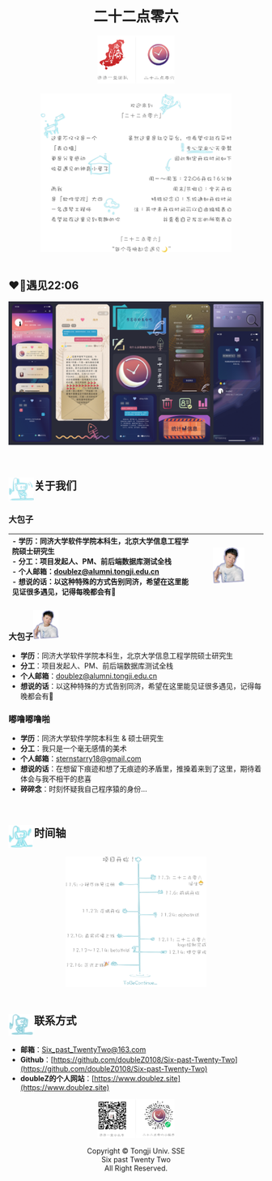 <h1 align="center">二十二点零六</h1>

<div align="center"><img src="README.assets/toplogoImg.png" alt="toplogoImg" width="30%;" /></div>

<br/>

<div align="center"><img src="README.assets/projectImg.png" alt="projectImg" width="75%;" /></div>

<br/>

## ❤️‍🔥遇见22:06

![readmeShowImg](README.assets/readmeShowImg.png)

<br/>

## <img src="README.assets/成员介绍.png" alt="成员介绍" align="middle" width="10%"/>关于我们

### 大包子

| - **学历**：同济大学软件学院本科生，北京大学信息工程学院硕士研究生 <br />- **分工**：项目发起人、PM、前后端数据库测试全栈 <br />- **个人邮箱**：[doublez@alumni.tongji.edu.cn](mailto:doublez@alumni.tongji.edu.cn) <br />- **想说的话**：以这种特殊的方式告别同济，希望在这里能见证很多遇见，记得每晚都会有🌙 | <img src="README.assets/doubleZ.png" alt="doubleZ" width="50%;" /> |
| :----------------------------------------------------------- | :----------------------------------------------------------: |



### 大包子<img src="README.assets/doubleZ.png" alt="doubleZ" width="10%;" />

- **学历**：同济大学软件学院本科生，北京大学信息工程学院硕士研究生
- **分工**：项目发起人、PM、前后端数据库测试全栈
- **个人邮箱**：[doublez@alumni.tongji.edu.cn](mailto:doublez@alumni.tongji.edu.cn)
- **想说的话**：以这种特殊的方式告别同济，希望在这里能见证很多遇见，记得每晚都会有🌙



### 嘟噜嘟噜啪

- **学历**：同济大学软件学院本科生 & 硕士研究生
- **分工**：我只是一个毫无感情的美术
- **个人邮箱**：[sternstarry18@gmail.com](mailto:sternstarry18@gmail.com)
- **想说的话**：在想留下痕迹和想了无痕迹的矛盾里，推搡着来到了这里，期待着体会与我不相干的悲喜
- **碎碎念**：时刻怀疑我自己程序猿的身份...

<br/>

## <img src="README.assets/时间轴.png" alt="时间轴" align="middle" width="10%" />时间轴

<div align="center"><img src="README.assets/scheduleImg.png" alt="scheduleImg" width="55%;" /></div>

<br/>

## <img src="README.assets/联系方式.png" alt="联系方式"  align="middle" width="10%" />联系方式

- **邮箱**：[Six_past_TwentyTwo@163.com](mailto:Six_past_TwentyTwo@163.com)
- **Github**：[https://github.com/doubleZ0108/Six-past-Twenty-Two](https://github.com/doubleZ0108/Six-past-Twenty-Two)
- **doubleZ的个人网站**：[https://www.doublez.site](https://www.doublez.site)

<div align="center"><img src="README.assets/contactImg.png" alt="contactImg" width="30%;" /></div>

<p align="center">Copyright © Tongji Univ. SSE<br/>Six past Twenty Two<br/>All Right Reserved.</p>
